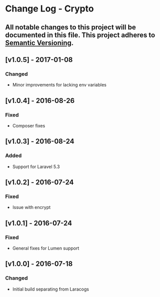 # Change Log - Crypto
All notable changes to this project will be documented in this file.
This project adheres to [Semantic Versioning](http://semver.org/).
----

## [v1.0.5] - 2017-01-08

### Changed
- Minor improvements for lacking env variables

## [v1.0.4] - 2016-08-26

### Fixed
- Composer fixes

## [v1.0.3] - 2016-08-24

### Added
- Support for Laravel 5.3

## [v1.0.2] - 2016-07-24

### Fixed
- Issue with encrypt

## [v1.0.1] - 2016-07-24

### Fixed
- General fixes for Lumen support

## [v1.0.0] - 2016-07-18

### Changed
- Initial build separating from Laracogs